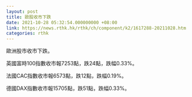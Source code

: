 ```yaml
---
layout: post
title: 歐股收市下跌
date: 2021-10-28 05:32:54.000000000 +08:00
link: https://news.rthk.hk/rthk/ch/component/k2/1617288-20211028.htm
categories: rthk
---
```


歐洲股市收市下跌。

英國富時100指數收市報7253點，跌24點，跌幅0.33%。

法國CAC指數收市報6573點，跌12點，跌幅0.19%。

德國DAX指數收市報15705點，跌51點，跌幅0.33%。
